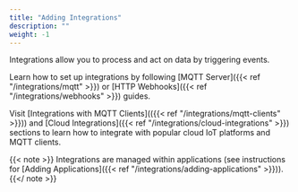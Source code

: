 ```yaml
---
title: "Adding Integrations"
description: ""
weight: -1
---
```


Integrations allow you to process and act on data by triggering events. 

<!--more-->

Learn how to set up integrations by following [MQTT Server]({{< ref "/integrations/mqtt" >}}) or [HTTP Webhooks]({{< ref "/integrations/webhooks" >}}) guides. 

Visit [Integrations with MQTT Clients](({{< ref "/integrations/mqtt-clients" >}})) and [Cloud Integrations]({{< ref "/integrations/cloud-integrations" >}}) sections to learn how to integrate with popular cloud IoT platforms and MQTT clients.

{{< note >}} Integrations are managed within applications (see instructions for [Adding Applications]({{< ref "/integrations/adding-applications" >}})). {{</ note >}}

